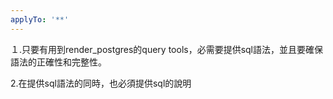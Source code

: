 ```yaml
---
applyTo: '**'
---
```

１.只要有用到render_postgres的query tools，必需要提供sql語法，並且要確保語法的正確性和完整性。

2.在提供sql語法的同時，也必須提供sql的說明